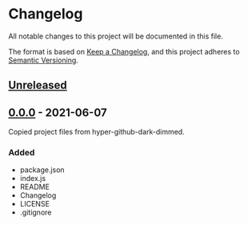 # Changelog

All notable changes to this project will be documented in this file.

The format is based on [Keep a Changelog](https://keepachangelog.com/en/1.0.0/),
and this project adheres to [Semantic Versioning](https://semver.org/spec/v2.0.0.html).

## [Unreleased]

## [0.0.0] - 2021-06-07

Copied project files from hyper-github-dark-dimmed.

### Added

- package.json
- index.js
- README
- Changelog
- LICENSE
- .gitignore

[unreleased]: https://github.com/brianzelip/hyper-github-dark-dimmed/compare/v0.1.0...HEAD
[0.0.0]: https://github.com/brianzelip/hyper-github-dark-dimmed/releases/tag/v0.0.0
